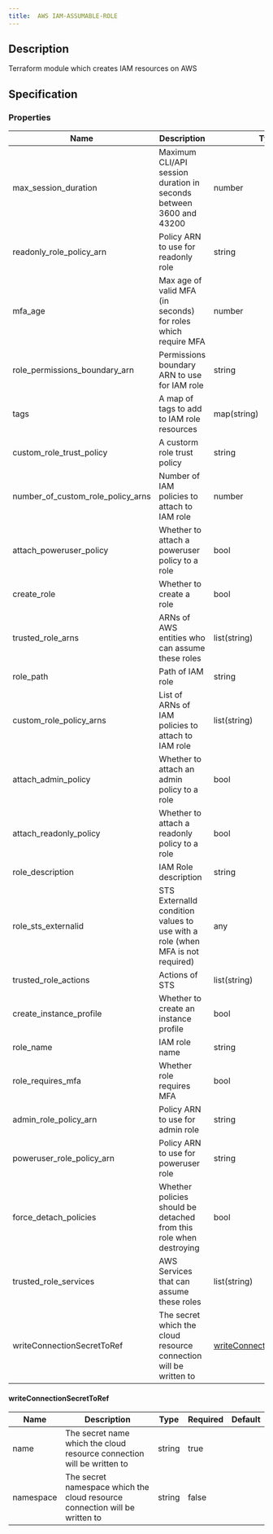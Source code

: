 ```yaml
---
title:  AWS IAM-ASSUMABLE-ROLE
---
```


## Description

Terraform module which creates IAM resources on AWS

## Specification


### Properties

 Name | Description | Type | Required | Default 
 ------------ | ------------- | ------------- | ------------- | ------------- 
 max_session_duration | Maximum CLI/API session duration in seconds between 3600 and 43200 | number | false |  
 readonly_role_policy_arn | Policy ARN to use for readonly role | string | false |  
 mfa_age | Max age of valid MFA (in seconds) for roles which require MFA | number | false |  
 role_permissions_boundary_arn | Permissions boundary ARN to use for IAM role | string | false |  
 tags | A map of tags to add to IAM role resources | map(string) | false |  
 custom_role_trust_policy | A custorm role trust policy | string | false |  
 number_of_custom_role_policy_arns | Number of IAM policies to attach to IAM role | number | false |  
 attach_poweruser_policy | Whether to attach a poweruser policy to a role | bool | false |  
 create_role | Whether to create a role | bool | false |  
 trusted_role_arns | ARNs of AWS entities who can assume these roles | list(string) | false |  
 role_path | Path of IAM role | string | false |  
 custom_role_policy_arns | List of ARNs of IAM policies to attach to IAM role | list(string) | false |  
 attach_admin_policy | Whether to attach an admin policy to a role | bool | false |  
 attach_readonly_policy | Whether to attach a readonly policy to a role | bool | false |  
 role_description | IAM Role description | string | false |  
 role_sts_externalid | STS ExternalId condition values to use with a role (when MFA is not required) | any | false |  
 trusted_role_actions | Actions of STS | list(string) | false |  
 create_instance_profile | Whether to create an instance profile | bool | false |  
 role_name | IAM role name | string | false |  
 role_requires_mfa | Whether role requires MFA | bool | false |  
 admin_role_policy_arn | Policy ARN to use for admin role | string | false |  
 poweruser_role_policy_arn | Policy ARN to use for poweruser role | string | false |  
 force_detach_policies | Whether policies should be detached from this role when destroying | bool | false |  
 trusted_role_services | AWS Services that can assume these roles | list(string) | false |  
 writeConnectionSecretToRef | The secret which the cloud resource connection will be written to | [writeConnectionSecretToRef](#writeConnectionSecretToRef) | false |  


#### writeConnectionSecretToRef

 Name | Description | Type | Required | Default 
 ------------ | ------------- | ------------- | ------------- | ------------- 
 name | The secret name which the cloud resource connection will be written to | string | true |  
 namespace | The secret namespace which the cloud resource connection will be written to | string | false |  
